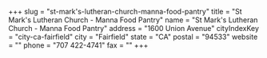 +++
slug = "st-mark's-lutheran-church-manna-food-pantry"
title = "St Mark's Lutheran Church - Manna Food Pantry"
name = "St Mark's Lutheran Church - Manna Food Pantry"
address = "1600 Union Avenue"
cityIndexKey = "city-ca-fairfield"
city = "Fairfield"
state = "CA"
postal = "94533"
website = ""
phone = "707 422-4741"
fax = ""
+++

